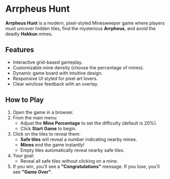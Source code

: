# Arrpheus Hunt

**Arrpheus Hunt** is a modern, pixel-styled Minesweeper game where players must uncover hidden tiles, find the mysterious **Arrpheus**, and avoid the deadly **Hakkun** mines. 

## Features

- Interactive grid-based gameplay.
- Customizable mine density (choose the percentage of mines).
- Dynamic game board with intuitive design.
- Responsive UI styled for pixel art lovers.
- Clear win/lose feedback with an overlay.

## How to Play

1. Open the game in a browser.
2. From the main menu:
   - Adjust the **Mine Percentage** to set the difficulty (default is 20%).
   - Click **Start Game** to begin.
3. Click on the tiles to reveal them:
   - **Safe tiles** will reveal a number indicating nearby mines.
   - **Mines** end the game instantly!
   - Empty tiles automatically reveal nearby safe tiles.
4. Your goal:
   - Reveal all safe tiles without clicking on a mine.
5. If you win, you'll see a **"Congratulations"** message. If you lose, you'll see **"Game Over"**.
